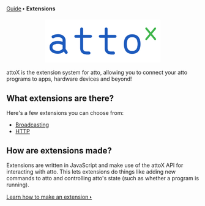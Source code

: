 [Guide](/index.md) 🢒 **Extensions**

<div style="text-align: center;">
    <img src="media/attox.svg" style="max-width: 60%;">
</div>

attoX is the extension system for atto, allowing you to connect your atto programs to apps, hardware devices and beyond!

## What extensions are there?
Here's a few extensions you can choose from:

* [Broadcasting](/extensions/builtin/broadcasting.md)
* [HTTP](/extensions/builtin/http.md)

## How are extensions made?
Extensions are written in JavaScript and make use of the attoX API for interacting with atto. This lets extensions do things like adding new commands to atto and controlling atto's state (such as whether a program is running).

<a href="https://github.com/devicefuture/atto/blob/main/docs/extensions/jsguide.md" target="_blank">Learn how to make an extension 🢒</a>